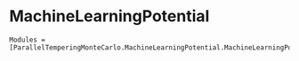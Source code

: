 # MachineLearningPotential

```@autodocs
Modules = [ParallelTemperingMonteCarlo.MachineLearningPotential.MachineLearningPotential]
```